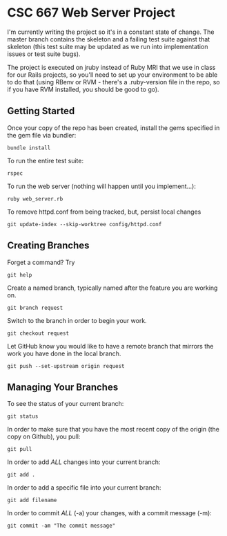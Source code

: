 # CSC 667 Web Server Project

I'm currently writing the project so it's in a constant state of change.  The master branch 
contains the skeleton and a failing test suite against that skeleton (this test suite may be updated as we run into implementation issues or test suite bugs). 

The project is executed on jruby instead of Ruby MRI that we use in class for our Rails projects, so you'll need to set up your environment to be able to do that (using RBenv or RVM - there's a .ruby-version file in the repo, so if you have RVM installed, you should be good to go).

## Getting Started

Once your copy of the repo has been created, install the gems specified
in the gem file via bundler:
```
bundle install
```

To run the entire test suite:
```
rspec
```

To run the web server (nothing will happen until you implement...):
```
ruby web_server.rb
```

To remove httpd.conf from being tracked, but, persist local changes
```
git update-index --skip-worktree config/httpd.conf
```

## Creating Branches

Forget a command? Try
```
git help
```

Create a named branch, typically named after the feature you are working
on.
```
git branch request
```

Switch to the branch in order to begin your work.
```
git checkout request
```

Let GitHub know you would like to have a remote branch that mirrors the
work you have done in the local branch.
```
git push --set-upstream origin request
```

## Managing Your Branches

To see the status of your current branch:
```
git status
```

In order to make sure that you have the most recent copy of the origin
(the copy on Github), you pull:
```
git pull
```

In order to add *ALL* changes into your current branch:
```
git add . 
```
In order to add a specific file into your current branch:
```
git add filename
```

In order to commit *ALL* (-a) your changes, with a commit message (-m):
```
git commit -am "The commit message"
```
